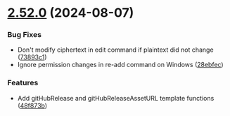 # [2.52.0](https://github.com/twpayne/chezmoi/compare/v2.51.0...v2.52.0) (2024-08-07)


### Bug Fixes

* Don't modify ciphertext in edit command if plaintext did not change ([73893c1](https://github.com/twpayne/chezmoi/commit/73893c1066a0c7709dcf018a855bf1f84d14dd39))
* Ignore permission changes in re-add command on Windows ([28ebfec](https://github.com/twpayne/chezmoi/commit/28ebfec7576af7d16e4d571a941068d2f7846cd6))


### Features

* Add gitHubRelease and gitHubReleaseAssetURL template functions ([48f873b](https://github.com/twpayne/chezmoi/commit/48f873beffa5e9d687afae66a56039a5fe7dcec7))